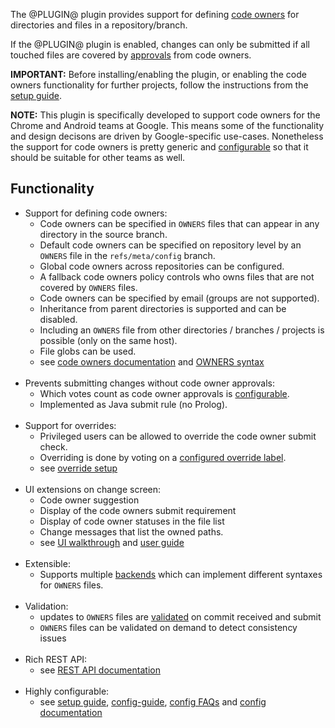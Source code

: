 The @PLUGIN@ plugin provides support for defining
[code owners](user-guide.html#codeOwners) for directories and files in a
repository/branch.

If the @PLUGIN@ plugin is enabled, changes can only be submitted if all
touched files are covered by [approvals](user-guide.html#codeOwnerApproval) from
code owners.

**IMPORTANT:** Before installing/enabling the plugin, or enabling the code
owners functionality for further projects, follow the instructions from the
[setup guide](setup-guide.html).

**NOTE:** This plugin is specifically developed to support code owners for the
Chrome and Android teams at Google. This means some of the functionality and
design decisons are driven by Google-specific use-cases. Nonetheless the support
for code owners is pretty generic and [configurable](config.html) so that it
should be suitable for other teams as well.

## <a id="functionality">Functionality

* Support for defining code owners:
    * Code owners can be specified in `OWNERS` files that can appear in any
      directory in the source branch.
    * Default code owners can be specified on repository level by an `OWNERS`
      file in the `refs/meta/config` branch.
    * Global code owners across repositories can be configured.
    * A fallback code owners policy controls who owns files that are not covered
      by `OWNERS` files.
    * Code owners can be specified by email (groups are not supported).
    * Inheritance from parent directories is supported and can be disabled.
    * Including an `OWNERS` file from other directories / branches / projects is
      possible (only on the same host).
    * File globs can be used.
    * see [code owners documentation](config-guide.html#codeOwners) and
      [OWNERS syntax](backend-find-owners.html#syntax)
<br><br>
* Prevents submitting changes without code owner approvals:
    * Which votes count as code owner approvals is
      [configurable](setup-guide.html#configureCodeOwnerApproval).
    * Implemented as Java submit rule (no Prolog).
<br><br>
* Support for overrides:
    * Privileged users can be allowed to override the code owner submit check.
    * Overriding is done by voting on a [configured override
      label](setup-guide.html#configureCodeOwnerOverrides).
    * see [override setup](config-faqs.html#setupOverrides)
<br><br>
* UI extensions on change screen:
    * Code owner suggestion
    * Display of the code owners submit requirement
    * Display of code owner statuses in the file list
    * Change messages that list the owned paths.
    * see [UI walkthrough](how-to-use.html) and [user guide](user-guide.html)
<br><br>
* Extensible:
    * Supports multiple [backends](backends.html) which can implement different
      syntaxes for `OWNERS` files.
<br><br>
* Validation:
    * updates to `OWNERS` files are [validated](validation.html) on commit
      received and submit
    * `OWNERS` files can be validated on demand to detect consistency issues
<br><br>
* Rich REST API:
    * see [REST API documentation](rest-api.html)
<br><br>
* Highly configurable:
    * see [setup guide](setup-guide.html), [config-guide](config-guide.html),
      [config FAQs](config-faqs.html) and [config documentation](config.html)

